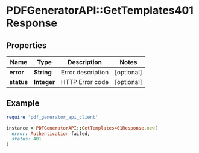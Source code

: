 # PDFGeneratorAPI::GetTemplates401Response

## Properties

| Name | Type | Description | Notes |
| ---- | ---- | ----------- | ----- |
| **error** | **String** | Error description | [optional] |
| **status** | **Integer** | HTTP Error code | [optional] |

## Example

```ruby
require 'pdf_generator_api_client'

instance = PDFGeneratorAPI::GetTemplates401Response.new(
  error: Authentication failed,
  status: 401
)
```

